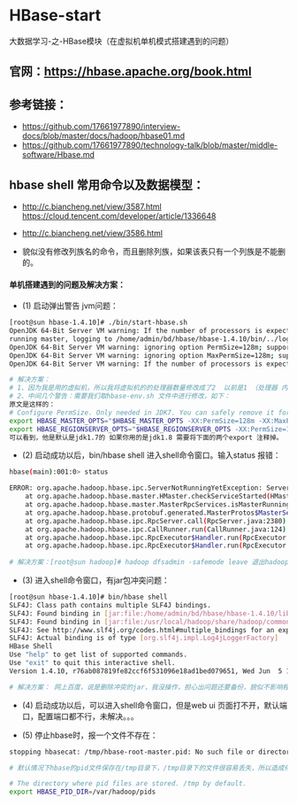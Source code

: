 # HBase-start
大数据学习-之-HBase模块（在虚拟机单机模式搭建遇到的问题）


## 官网：https://hbase.apache.org/book.html
## 参考链接： 
  * https://github.com/17661977890/interview-docs/blob/master/docs/hadoop/hbase01.md
  * https://github.com/17661977890/technology-talk/blob/master/middle-software/Hbase.md

## hbase shell 常用命令以及数据模型：
  * http://c.biancheng.net/view/3587.html  https://cloud.tencent.com/developer/article/1336648
  * http://c.biancheng.net/view/3586.html
  
  * 貌似没有修改列族名的命令，而且删除列族，如果该表只有一个列族是不能删的。

#### 单机搭建遇到的问题及解决方案：

* (1) 启动弹出警告 jvm问题：

```bash
[root@sun hbase-1.4.10]# ./bin/start-hbase.sh
OpenJDK 64-Bit Server VM warning: If the number of processors is expected to increase from one, then you should configure the number of parallel GC threads appropriately using -XX:ParallelGCThreads=N
running master, logging to /home/admin/bd/hbase/hbase-1.4.10/bin/../logs/hbase-admin-master-sun.com.out
OpenJDK 64-Bit Server VM warning: ignoring option PermSize=128m; support was removed in 8.0
OpenJDK 64-Bit Server VM warning: ignoring option MaxPermSize=128m; support was removed in 8.0
OpenJDK 64-Bit Server VM warning: If the number of processors is expected to increase from one, then you should configure the number of parallel GC threads appropriately using -XX:ParallelGCThreads=N

# 解决方案：
# 1、因为我是用的虚拟机，所以我将虚拟机的的处理器数量修改成了2  以前是1 （处理器 内核数），就解决了第一个警告了
# 2、中间几个警告：需要我们取hbase-env.sh 文件中进行修改，如下：
原文是这样的：
# Configure PermSize. Only needed in JDK7. You can safely remove it for JDK8+
export HBASE_MASTER_OPTS="$HBASE_MASTER_OPTS -XX:PermSize=128m -XX:MaxPermSize=128m -XX:ReservedCodeCacheSize=256m"
export HBASE_REGIONSERVER_OPTS="$HBASE_REGIONSERVER_OPTS -XX:PermSize=128m -XX:MaxPermSize=128m -XX:ReservedCodeCacheSize=256m"
可以看到，他是默认是jdk1.7的 如果你用的是jdk1.8 需要将下面的两个export 注释掉。
```

* (2) 启动成功以后，bin/hbase shell 进入shell命令窗口。输入status 报错：

```bash
hbase(main):001:0> status

ERROR: org.apache.hadoop.hbase.ipc.ServerNotRunningYetException: Server is not running yet
	at org.apache.hadoop.hbase.master.HMaster.checkServiceStarted(HMaster.java:2654)
	at org.apache.hadoop.hbase.master.MasterRpcServices.isMasterRunning(MasterRpcServices.java:980)
	at org.apache.hadoop.hbase.protobuf.generated.MasterProtos$MasterService$2.callBlockingMethod(MasterProtos.java:63372)
	at org.apache.hadoop.hbase.ipc.RpcServer.call(RpcServer.java:2380)
	at org.apache.hadoop.hbase.ipc.CallRunner.run(CallRunner.java:124)
	at org.apache.hadoop.hbase.ipc.RpcExecutor$Handler.run(RpcExecutor.java:297)
	at org.apache.hadoop.hbase.ipc.RpcExecutor$Handler.run(RpcExecutor.java:277)
  
# 解决方案：[root@sun hadoop]# hadoop dfsadmin -safemode leave 退出hadoop的安全模式，之前hadoop非正常关闭造成的。
```

* (3) 进入shell命令窗口，有jar包冲突问题：

```bash
[root@sun hbase-1.4.10]# bin/hbase shell
SLF4J: Class path contains multiple SLF4J bindings.
SLF4J: Found binding in [jar:file:/home/admin/bd/hbase/hbase-1.4.10/lib/slf4j-log4j12-1.7.10.jar!/org/slf4j/impl/StaticLoggerBinder.class]
SLF4J: Found binding in [jar:file:/usr/local/hadoop/share/hadoop/common/lib/slf4j-log4j12-1.7.10.jar!/org/slf4j/impl/StaticLoggerBinder.class]
SLF4J: See http://www.slf4j.org/codes.html#multiple_bindings for an explanation.
SLF4J: Actual binding is of type [org.slf4j.impl.Log4jLoggerFactory]
HBase Shell
Use "help" to get list of supported commands.
Use "exit" to quit this interactive shell.
Version 1.4.10, r76ab087819fe82ccf6f531096e18ad1bed079651, Wed Jun  5 16:48:11 PDT 2019

# 解决方案： 网上百度，说是删除冲突的jar，我没操作，担心出问题还要备份，貌似不影响程序。 看着不爽就到目录下 rm -f ...jar
```
* (4) 启动成功以后，可以进入shell命令窗口，但是web ui 页面打不开，默认端口，配置端口都不行，未解决。。。

* (5) 停止hbase时，报一个文件不存在：

```bash
stopping hbasecat: /tmp/hbase-root-master.pid: No such file or directory

# 默认情况下hbase的pid文件保存在/tmp目录下，/tmp目录下的文件很容易丢失，所以造成停止集群的时候出现上述错误。解决方式是在hbase-env.sh中修改pid文件  # 的存放路径，配置项如下所示：

# The directory where pid files are stored. /tmp by default.
export HBASE_PID_DIR=/var/hadoop/pids 
```

